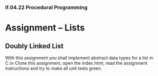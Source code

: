 ### if.04.22 Procedural Programming
# Assignment – Lists
## Doubly Linked List
With this assignment you shall implement abstract data types for a list in C.\n
Clone this assignment, open the index.html, read the assignment instructions and try to make all unit tests green.